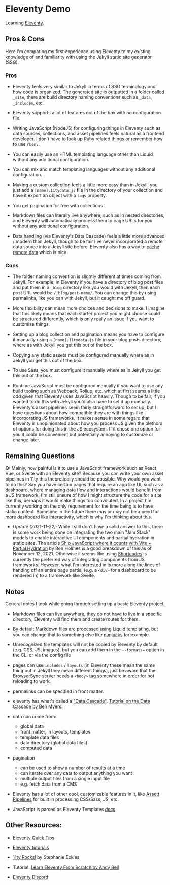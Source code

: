 # Eleventy Demo

Learning [Eleventy](https://www.11ty.dev/).

## Pros & Cons

Here I'm comparing my first experience using Eleventy to my existing knowledge of and familiarity with using the Jekyll static site generator (SSG).

### Pros

- Eleventy feels very similar to Jekyll in terms of SSG terminology and how code is organized. The generated site is outputted in a folder called `_site`, there are build directory naming conventions such as `_data`, `_includes`, etc.

- Eleventy supports a lot of features out of the box with no configuration file.

- Writing JavaScript (NodeJS) for configuring things in Eleventy such as data sources, collections, and asset pipelines feels natural as a frontend developer. I don't have to look up Ruby related things or remember how to use `rbenv`.

- You can easily use an HTML templating language other than Liquid without any additional configuration.

- You can mix and match templating languages without any additional configuration.

- Making a custom collection feels a little more easy than in Jekyll, you just add a `[name].11tydata.js` file in the directory of your collection and have it export an object with a `tags` property.

- You get pagination for free with collections.

- Markdown files can literally live anywhere, such as in nested directories, and Eleventy will automatically process them to page URLs for you without any additional configuration.

- Data handling (via Eleventy's Data Cascade) feels a little more advanced / modern than Jekyll, though to be fair I've never incorporated a remote data source into a Jekyll site before. Eleventy also has a way to [cache remote data](https://www.11ty.dev/docs/quicktips/) which is nice.

### Cons

- The folder naming convention is slightly different at times coming from Jekyll. For example, in Eleventy if you have a directory of blog post files and put them in a `_blog` directory like you would with Jekyll, then each post URL would be `/_blog/post-name/`. You can change this by using permalinks, like you can with Jekyll, but it caught me off guard.

- More flexibility can mean more choices and decisions to make. I imagine that this likely means that each starter project you might choose could be structured differently, which is only really an issue if you want to customize things.

- Setting up a blog collection and pagination means you have to configure it manually using a `[name].11tydata.js` file in your blog posts directory, where as with Jekyll you get this out of the box.

- Copying any static assets must be configured manually where as in Jekyll you get this out of the box.

- To use Sass, you must configure it manually where as in Jekyll you get this out of the box.

- Runtime JavaScript must be configured manually if you want to use any build tooling such as Webpack, Rollup, etc. which at first seems a little odd given that Eleventy uses JavaScript heavily. Though to be fair, if you wanted to do this with Jekyll you'd also have to set it up manually. Eleventy's asset pipelines seem fairly straightforward to set up, but I have questions about how compatible they are with things like incorporating JS frameworks. It makes sense in some regard that Eleventy is unopinionated about how you process JS given the plethora of options for doing this in the JS ecosystem. If it chose one option for you it could be convenient but potentially annoying to customize or change later.

## Remaining Questions

**Q:** Mainly, how painful is it to use a JavaScript framework such as React, Vue, or Svelte with an Eleventy site? Because you can write your own asset pipelines in 11ty this theoretically should be possible. Why would you want to do this? Say you have certain pages that require an app like UI, such as a dashboard, where managing data flow and interactions would benefit from a JS framework. I'm still unsure of how I might structure the code for a site like this, perhaps it would make things too convoluted. In a project I'm currently working on the only requirement for the time being is to have static content. Sometime in the future there may or may not be a need for more dashboard like interactivity, which is why I'm thinking about this.

- _Update (2021-11-22)_: While I still don't have a solid answer to this, there is some work being done on integrating the two main "Jam Stack" models to enable interactive UI components and partial hydration in static sites. The article [Ship JavaScript where it counts with Vite + Partial Hydration](https://www.netlify.com/blog/2021/11/12/ship-javascript-where-it-counts-with-vite-partial-hydration/) by Ben Holmes is a good breakdown of this as of November 12, 2021. Otherwise it seems like using [Shortcodes](https://www.11ty.dev/docs/shortcodes/) is currently the preferred way of integrating components from JS frameworks. However, what I'm interested in is more along the lines of handing off an entire page partial (e.g. a `<div>` for a dashboard to be rendered in) to a framework like Svelte.

## Notes

General notes I took while going through setting up a basic Eleventy project.

- Markdown files can live anywhere, they do not have to live in a specific directory, Eleventy will find them and create routes for them.

- By default Markdown files are processed using Liquid templating, but you can change that to something else like [nunjucks](https://mozilla.github.io/nunjucks/) for example.

- Unrecognized file templates will not be copied by Eleventy by default (e.g. CSS, JS, images), but you can add them in the `--formats=` option in the CLI or via the config file

- pages can use `includes` / `layouts` (in Eleventy these mean the same thing but in Jekyll they mean different things), just be aware that the BrowserSync server needs a `<body>` tag somewhere in order for hot reloading to work.

- permalinks can be specified in front matter.

- eleventy has what's called a ["Data Cascade"](https://www.11ty.dev/docs/data-cascade/). [Tutorial on the Data Cascade by Ben Myers](https://benmyers.dev/blog/eleventy-data-cascade/).

- data can come from:

  - global data
  - front matter, in layouts, templates
  - template data files
  - data directory (global data files)
  - computed data

- pagination

  - can be used to show a number of results at a time
  - can iterate over any data to output anything you want
  - multiple output files from a single input file
  - e.g. fetch data from a CMS

- Eleventy has a lot of other cool, customizable features in it, like [Assett Pipelines](https://mxb.dev/blog/eleventy-asset-pipeline/) for built in processing CSS/Sass, JS, etc.

- JavaScript is parsed as Eleventy Templates [docs](https://www.11ty.dev/docs/languages/javascript/#classes)

## Other Resources:

- [Eleventy Quick Tips](https://www.11ty.dev/docs/quicktips/)

- [Eleventy tutorials](https://www.11ty.dev/docs/tutorials/)

- [11ty Rocks!](https://11ty.rocks/) by Stephanie Eckles

- Tutorial: [Learn Eleventy From Scratch by Andy Bell](https://learneleventyfromscratch.com/)

- [Eleventy Discord](https://www.11ty.dev/blog/discord/)
